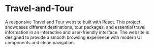 # Travel-and-Tour
A responsive Travel and Tour website built with React. This project showcases different destinations, tour packages, and essential travel information in an interactive and user-friendly interface. The website is designed to provide a smooth browsing experience with modern UI components and clean navigation.
